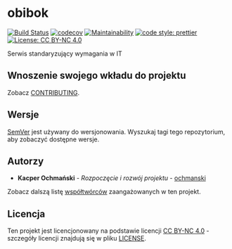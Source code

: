 # obibok

[![Build Status](https://travis-ci.com/and-end/obibok.svg?branch=continuous-integration%2Ftravis-ci)](https://travis-ci.com/and-end/obibok)
[![codecov](https://codecov.io/gh/and-end/obibok/branch/continuous-integration%2Ftravis-ci/graph/badge.svg)](https://codecov.io/gh/and-end/obibok)
[![Maintainability](https://api.codeclimate.com/v1/badges/3ecb2bfb41e54f129956/maintainability)](https://codeclimate.com/github/and-end/obibok/maintainability)
[![code style: prettier](https://img.shields.io/badge/code_style-prettier-ff69b4.svg?style=flat-square)](https://github.com/prettier/prettier)
[![License: CC BY-NC 4.0](https://img.shields.io/badge/License-CC%20BY--NC%204.0-lightgrey.svg)](https://creativecommons.org/licenses/by-nc/4.0/)

Serwis standaryzujący wymagania w IT

## Wnoszenie swojego wkładu do projektu

Zobacz [CONTRIBUTING](CONTRIBUTING.MD).

## Wersje

[SemVer](http://semver.org/) jest używany do wersjonowania. Wyszukaj tagi tego repozytorium, aby zobaczyć dostępne wersje.

## Autorzy

* **Kacper Ochmański** - *Rozpoczęcie i rozwój projektu* - [ochmanski](https://github.com/ochmanski)

Zobacz dalszą listę [współtwórców](https://github.com/and-end/obibok/contributors) zaangażowanych w ten projekt.

## Licencja

Ten projekt jest licencjonowany na podstawie licencji [CC BY-NC 4.0](https://creativecommons.org/licenses/by-nc/4.0/deed.pl) - szczegóły licencji znajdują się w pliku [LICENSE](LICENSE).
